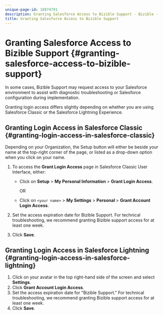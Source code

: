 ```yaml
---
unique-page-id: 18874791
description: Granting Salesforce Access to Bizible Support - Bizible - Product Documentation
title: Granting Salesforce Access to Bizible Support
---
```


# Granting Salesforce Access to Bizible Support {#granting-salesforce-access-to-bizible-support}

In some cases, Bizible Support may request access to your Salesforce environment to assist with diagnostic troubleshooting or Salesforce configuration during implementation.

Granting login access differs slightly depending on whether you are using Salesforce Classic or the Salesforce Lightning Experience.

## Granting Login Access in Salesforce Classic {#granting-login-access-in-salesforce-classic}

Depending on your Organization, the Setup button will either be beside your name at the top-right corner of the page, or listed as a drop-down option when you click on your name.

1. To access the **Grant Login Access** page in Salesforce Classic User Interface, either:

    * Click on **Setup** > **My Personal Information** > **Grant Login Access**.

      OR

    * Click on `<your name>` > **My Settings** > **Personal** > **Grant Account Login Access**.

1. Set the access expiration date for Bizible Support. For technical troubleshooting, we recommend granting Bizible support access for at least one week.
1. Click **Save**.

## Granting Login Access in Salesforce Lightning {#granting-login-access-in-salesforce-lightning}

1. Click on your avatar in the top right-hand side of the screen and select **Settings**.
1. Click **Grant Account Login Access**.
1. Set the access expiration date for "Bizible Support." For technical troubleshooting, we recommend granting Bizible support access for at least one week.
1. Click **Save**.
